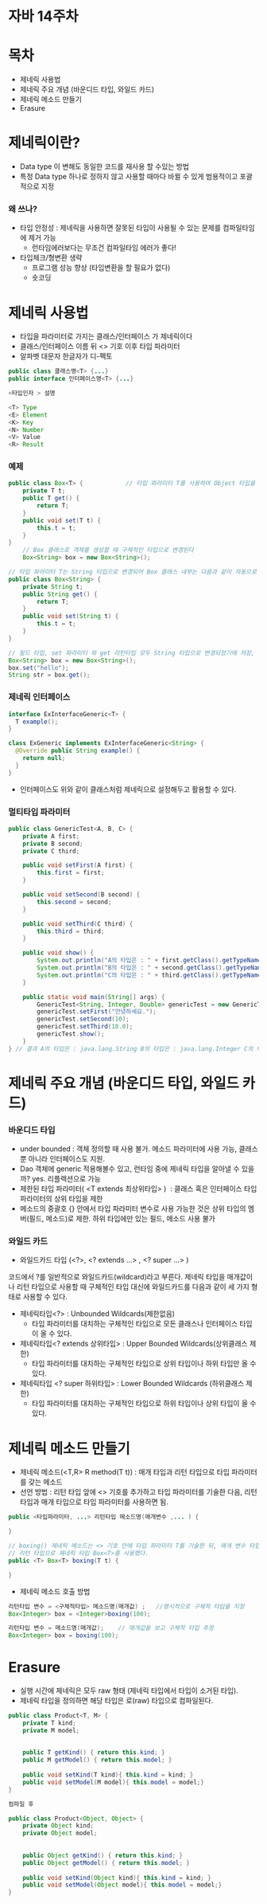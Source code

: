 # 자바 14주차

# 목차

- 제네릭 사용법
- 제네릭 주요 개념 (바운디드 타입, 와일드 카드)
- 제네릭 메소드 만들기
- Erasure

# 제네릭이란?

- Data type 이 변해도 동일한 코드를 재사용 할 수있는 방법
- 특정 Data type 하나로 정하지 않고 사용할 때마다 바뀔 수 있게 범용적이고 포괄적으로 지정

### 왜 쓰나?

- 타입 안정성 : 제네릭을 사용하면 잘못된 타입이 사용될 수 있는 문제를 컴파일타임에 제거 가능
    - 런타임에러보다는 무조건 컴파일타임 에러가 좋다!
- 타입체크/형변환 생략
    - 프로그램 성능 향상 (타입변환을 할 필요가 없다)
    - 숏코딩

# 제네릭 사용법

- 타입을 파라미터로 가지는 클래스/인터페이스 가 제네릭이다
- 클래스/인터페이스 이름 뒤 <> 기호 이후 타입 파라미터
- 알파벳 대문자 한글자가 디-펙토

```java
public class 클래스명<T> {...} 
public interface 인터페이스명<T> {...}
```

```java
<타입인자 > 설명

<T> Type 
<E> Element
<K> Key
<N> Number 
<V> Value 
<R> Result
```

### 예제

```java
public class Box<T> {            // 타입 파라미터 T를 사용하여 Object 타입을 t로 변경
    private T t;
    public T get() {
        return T;
    }
    public void set(T t) {
        this.t = t;
    }
}
    // Box 클래스로 객체를 생성할 때 구체적인 타입으로 변경된다
    Box<String> box = new Box<String>();

// 타입 파라미터 T는 String 타입으로 변경되어 Box 클래스 내부는 다음과 같이 자동으로 재구성된다.
public class Box<String> {
    private String t;
    public String get() {
        return T;
    }
    public void set(String t) {
        this.t = t;
    }
}   
```

```java
// 필드 타입, set 파라미터 와 get 리턴타입 모두 String 타입으로 변경되었기에 저장, 읽을 때 타입 변환 일어나지 않는다.
Box<String> box = new Box<String>();
box.set("hello");
String str = box.get();
```

### 제네릭 인터페이스

```java
interface ExInterfaceGeneric<T> {
  T example(); 
}

class ExGeneric implements ExInterfaceGeneric<String> {
  @Override public String example() {
    return null;
  }
}
```

- 인터페이스도 위와 같이 클래스처럼 제네릭으로 설정해두고 활용할 수 있다.

### 멀티타입 파라미터

```java
public class GenericTest<A, B, C> {
    private A first;
    private B second;
    private C third;

    public void setFirst(A first) {
        this.first = first;
    }

    public void setSecond(B second) {
        this.second = second;
    }

    public void setThird(C third) {
        this.third = third;
    }

    public void show() {
        System.out.println("A의 타입은 : " + first.getClass().getTypeName());
        System.out.println("B의 타입은 : " + second.getClass().getTypeName());
        System.out.println("C의 타입은 : " + third.getClass().getTypeName());
    }

    public static void main(String[] args) {
        GenericTest<String, Integer, Double> genericTest = new GenericTest<>();
        genericTest.setFirst("안녕하세요.");
        genericTest.setSecond(10);
        genericTest.setThird(10.0);
        genericTest.show();
    }
} // 결과 A의 타입은 : java.lang.String B의 타입은 : java.lang.Integer C의 타입은 : java.lang.Double Process finished with exit code 0
```

# 제네릭 주요 개념 (바운디드 타입, 와일드 카드)

### 바운디드 타입

- under bounded : 객체 정의할 때 사용 불가. 메소드 파라미터에 사용 가능, 클래스 뿐 아니라 인터페이스도 지원.
- Dao 객체에 generic 적용해볼수 있고, 런타임 중에 제네릭 타입을 알아낼 수 있을까? yes. 리플렉션으로 가능
- 제한된 타입 파라미터( <T extends 최상위타입> )  : 클래스 혹은 인터페이스 타입 파라미터의 상위 타입을 제한
- 메소드의 중괄호 {} 안에서 타입 파라미터 변수로 사용 가능한 것은 상위 타입의 멤버(필드, 메소드)로 제한. 하위 타입에만 있는 필드, 메소드 사용 불가

### 와일드 카드

- 와일드카드 타입 (<?>, <? extends ...> , <? super ...> )

코드에서 ?를 일반적으로 와일드카드(wildcard)라고 부른다. 제네릭 타입을 매개값이나 리턴 타입으로 사용할 때 구체적인 타입 대신에 와일드카드를 다음과 같이 세 가지 형태로 사용할 수 있다.

- 제네릭타입<?> : Unbounded Wildcards(제한없음)
    - 타입 파라미터를 대치하는 구체적인 타입으로 모든 클래스나 인터페이스 타입이 올 수 있다.
- 제네릭타입<? extends 상위타입> : Upper Bounded Wildcards(상위클래스 제한)
    - 타입 파라미터를 대치하는 구체적인 타입으로 상위 타입이나 하위 타입만 올 수 있다.
- 제네릭타입 <? super 하위타입> : Lower Bounded Wildcards (하위클래스 제한)
    - 타입 파라미터를 대치하는 구체적인 타입으로 하위 타입이나 상위 타입이 올 수 있다.

# 제네릭 메소드 만들기

- 제네릭 메소드(<T,R> R method(T t)) : 매개 타입과 리턴 타입으로 타입 파라미터를 갖는 메소드
- 선언 방법 : 리턴 타입 앞에 <> 기호를 추가하고 타입 파라미터를 기술한 다음, 리턴 타입과 매개 타입으로 타입 파라미터를 사용하면 됨.

```java
public <타입파라미터, ...> 리턴타입 메소드명(매개변수 ,... ) { 

}

// boxing() 제네릭 메소드는 <> 기호 안에 타입 파라미터 T를 기술한 뒤, 매개 변수 타입으로 T를 사용하였고,
// 리턴 타입으로 제네릭 타입 Box<T>를 사용했다.
public <T> Box<T> boxing(T t) {

}
```

- 제네릭 메소드 호출 방법

```java
리턴타입 변수 = <구체적타입> 메소드명(매개값) ; 	//명시적으로 구체적 타입을 지정
Box<Integer> box = <Integer>boxing(100);

리턴타입 변수 = 메소드명(매개값); 	// 매개값을 보고 구체적 타입 추정 
Box<Integer> box = boxing(100);
```

# Erasure

- 실행 시간에 제네릭은 모두 raw 형태 (제네릭 타입에서 타입이 소거된 타입).
- 제네릭 타입을 정의하면 해당 타입은 로(raw) 타입으로 컴파일된다.

```java
public class Product<T, M> {
	private T kind;
    private M model;
    
    
    public T getKind() { return this.kind; }
    public M getModel() { return this.model; }
    
    public void setKind(T kind){ this.kind = kind; }
    public void setModel(M model){ this.model = model;}
}

컴파일 후

public class Product<Object, Object> {
	private Object kind;
    private Object model;
    
    
    public Object getKind() { return this.kind; }
    public Object getModel() { return this.model; }
    
    public void setKind(Object kind){ this.kind = kind; }
    public void setModel(Object model){ this.model = model;}
}
```